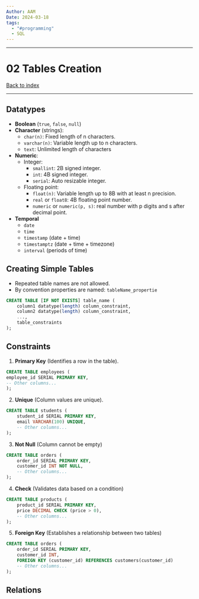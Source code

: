 ```yaml
---
Author: AAM
Date: 2024-03-18
tags:
  - "#programming"
  - SQL
---
```


---
# 02 Tables Creation

[Back to index](../../DATABASES.md)

---

## Datatypes

- **Boolean** (`true`, `false`, `null`)
- **Character** (strings):
	- `char(n)`: Fixed length of n characters.
	- `varchar(n)`: Variable length up to n characters.
	- `text`: Unlimited length of characters
- **Numeric**:
	- Integer:
		- `smallint`: 2B signed integer.
		- `int`: 4B signed integer.
		- `serial`: Auto resizable integer.
	- Floating point:
		- `float(n)`: Variable length up to 8B with at least n precision.
		- `real` or `float8`: 4B floating point number.
		- `numeric` or `numeric(p, s)`: real number with p digits and s after decimal point.
- **Temporal**
	- `date`
	- `time`
	- `timestamp` (date + time)
	- `timestamptz` (date + time + timezone)
	- `interval` (periods of time)

## Creating Simple Tables

- Repeated table names are not allowed.
- By convention properties are named: `tableName_propertie`

```sql
CREATE TABLE [IF NOT EXISTS] table_name (
    column1 datatype(length) column_constraint,
    column2 datatype(length) column_constraint,
    ...,
    table_constraints
);
```

## Constraints

1. **Primary Key** (Identifies a row in the table).
```sql
CREATE TABLE employees (
employee_id SERIAL PRIMARY KEY,
-- Other columns...
);
```

2. **Unique** (Column values are unique).
```sql
CREATE TABLE students (
	student_id SERIAL PRIMARY KEY,
	email VARCHAR(100) UNIQUE,
	-- Other columns...
);
```

3. **Not Null** (Column cannot  be empty)
```sql
CREATE TABLE orders (
	order_id SERIAL PRIMARY KEY,
	customer_id INT NOT NULL,
	-- Other columns...
);
```

4. **Check** (Validates data based on a condition)
```sql
CREATE TABLE products (
	product_id SERIAL PRIMARY KEY,
	price DECIMAL CHECK (price > 0),
	-- Other columns...
);
```

5. **Foreign Key** (Establishes a relationship between two tables)
```sql
CREATE TABLE orders (
	order_id SERIAL PRIMARY KEY,
	customer_id INT,
	FOREIGN KEY (customer_id) REFERENCES customers(customer_id)
	-- Other columns...
);
```


## Relations
